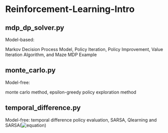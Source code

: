 # Reinforcement-Learning-Intro

## mdp_dp_solver.py
Model-based: 

Markov Decision Process Model, Policy Iteration, Policy Improvement, Value Iteration Algorithm, and Maze MDP Example

## monte_carlo.py
Model-free:

monte carlo method, epsilon-greedy policy exploration method

## temporal_difference.py
Model-free:
temporal difference policy evaluation, SARSA, Qlearning and SARSA(![equation](http://latex.codecogs.com/gif.latex?\lambda))
